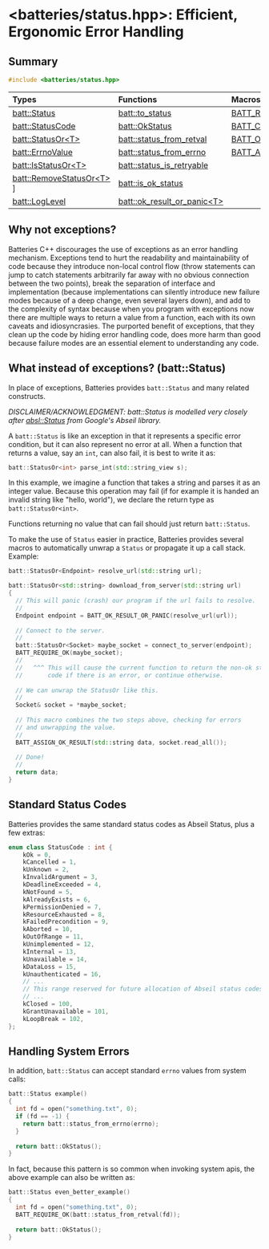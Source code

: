 # &lt;batteries/status.hpp&gt;: Efficient, Ergonomic Error Handling

## Summary

```c++
#include <batteries/status.hpp>
```

| Types | Functions | Macros |
| :---- | :-------- | :----- |
| [batt::Status](#battstatus) | [batt::to_status](#battto_status) | [BATT_REQUIRE_OK](#batt_require_ok) |
| [batt::StatusCode](#battstatuscode) | [batt::OkStatus](#battokstatus) | [BATT_CHECK_OK](#batt_check_ok) |
| [batt::StatusOr&lt;T&gt;](#battstatusort) | [batt::status_from_retval](#battstatus_from_retval) | [BATT_OK_RESULT_OR_PANIC](#batt_ok_result_or_panic) |
| [batt::ErrnoValue](#batterrnovalue) | [batt::status_from_errno](#battstatus_from_errno) | [BATT_ASSIGN_OK_RESULT](#batt_assign_ok_result) |
| [batt::IsStatusOr&lt;T&gt;](#battisstatusort) | [batt::status_is_retryable](#battstatus_is_retryable) ||
| [batt::RemoveStatusOr&lt;T&gt;](#battremovestatusort) ] | [batt::is_ok_status](#battis_ok_status) ||
| [batt::LogLevel](#battloglevel) | [batt::ok_result_or_panic&lt;T&gt;](#battok_result_or_panict) ||

## Why not exceptions?

Batteries C++ discourages the use of exceptions as an error handling mechanism.  Exceptions tend to hurt the readability and maintainability of code because they introduce non-local control flow (throw statements can jump to catch statements arbitrarily far away with no obvious connection between the two points), break the separation of interface and implementation (because implementations can silently introduce new failure modes because of a deep change, even several layers down), and add to the complexity of syntax because when you program with exceptions now there are multiple ways to return a value from a function, each with its own caveats and idiosyncrasies.  The purported benefit of exceptions, that they clean up the code by hiding error handling code, does more harm than good because failure modes are an essential element to understanding any code.

## What instead of exceptions? (batt::Status)

In place of exceptions, Batteries provides `batt::Status` and many related constructs.

_DISCLAIMER/ACKNOWLEDGMENT: batt::Status is modelled very closely after [absl::Status](https://abseil.io/docs/cpp/guides/status) from Google's Abseil library._

A `batt::Status` is like an exception in that it represents a specific error condition, but it can also represent no error at all.  When a function that returns a value, say an `int`, can also fail, it is best to write it as:

```c++
batt::StatusOr<int> parse_int(std::string_view s);
```

In this example, we imagine a function that takes a string and parses it as an integer value.  Because this operation may fail (if for example it is handed an invalid string like "hello, world"), we declare the return type as `batt::StatusOr<int>`.

Functions returning no value that can fail should just return `batt::Status`.

To make the use of `Status` easier in practice, Batteries provides several macros to automatically unwrap a `Status` or propagate it up a call stack.  Example:

```c++
batt::StatusOr<Endpoint> resolve_url(std::string url);

batt::StatusOr<std::string> download_from_server(std::string url)
{
  // This will panic (crash) our program if the url fails to resolve.
  //
  Endpoint endpoint = BATT_OK_RESULT_OR_PANIC(resolve_url(url));
  
  // Connect to the server.
  //
  batt::StatusOr<Socket> maybe_socket = connect_to_server(endpoint);
  BATT_REQUIRE_OK(maybe_socket);
  //
  //   ^^^ This will cause the current function to return the non-ok status 
  //       code if there is an error, or continue otherwise.
  
  // We can unwrap the StatusOr like this.
  //
  Socket& socket = *maybe_socket;
  
  // This macro combines the two steps above, checking for errors 
  // and unwrapping the value.
  //
  BATT_ASSIGN_OK_RESULT(std::string data, socket.read_all());
  
  // Done!
  //
  return data;
}
```

## Standard Status Codes

Batteries provides the same standard status codes as Abseil Status, plus a few extras:

```c++
enum class StatusCode : int {
    kOk = 0,
    kCancelled = 1,
    kUnknown = 2,
    kInvalidArgument = 3,
    kDeadlineExceeded = 4,
    kNotFound = 5,
    kAlreadyExists = 6,
    kPermissionDenied = 7,
    kResourceExhausted = 8,
    kFailedPrecondition = 9,
    kAborted = 10,
    kOutOfRange = 11,
    kUnimplemented = 12,
    kInternal = 13,
    kUnavailable = 14,
    kDataLoss = 15,
    kUnauthenticated = 16,
    // ...
    // This range reserved for future allocation of Abseil status codes.
    // ...
    kClosed = 100,
    kGrantUnavailable = 101,
    kLoopBreak = 102,
};
```

## Handling System Errors

In addition, `batt::Status` can accept standard `errno` values from system calls:

```c++
batt::Status example() 
{
  int fd = open("something.txt", 0);
  if (fd == -1) {
    return batt::status_from_errno(errno);
  }
  
  return batt::OkStatus();
}
```

In fact, because this pattern is so common when invoking system apis, the above example can also be written as:

```c++
batt::Status even_better_example() 
{
  int fd = open("something.txt", 0);
  BATT_REQUIRE_OK(batt::status_from_retval(fd));
  
  return batt::OkStatus();
}
```
